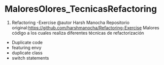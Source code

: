 # MaloresOlores_TecnicasRefactoring

1. Refactoring -Exercise
@autor Harsh Manocha Repositorio original:https://github.com/harshmanocha/Refactoring-Exercise
Malores código a los cuales realiza diferentes técnicas de refactorización
* Duplicate code
* featuring envy
* duplicate class
* switch statements
